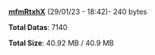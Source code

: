 [**mfmRtxhX**](/data/mfmRtxhX.txt) (29/01/23 - 18:42)- 240 bytes

**Total Datas**: 7140

**Total Size**: 40.92 MB / 40.9 MB